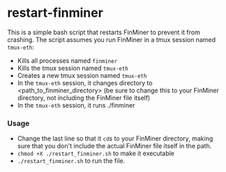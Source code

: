 # restart-finminer
This is a simple bash script that restarts FinMiner to prevent it from crashing. The script assumes you run FinMiner in a tmux session named `tmux-eth`:
- Kills all processes named `finminer`
- Kills the tmux session named `tmux-eth`
- Creates a new tmux session named `tmux-eth`
- In the `tmux-eth` session, it changes directory to <path_to_finminer_directory> (be sure to change this to your FinMiner directory, not including the FinMiner file itself)
- In the `tmux-eth` session, it runs ./finminer

### Usage
- Change the last line so that it `cd`s to your FinMiner directory, making sure that you don't include the actual FinMiner file itself in the path.
- `chmod +X ./restart_finminer.sh` to make it executable
- `./restart_finminer.sh` to run the file.
